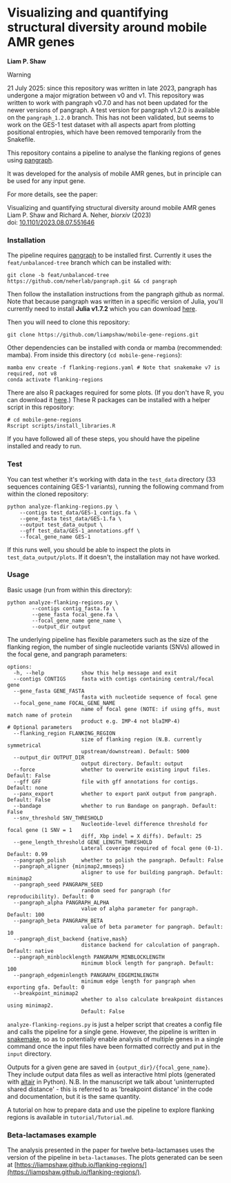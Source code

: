 # Visualizing and quantifying structural diversity around mobile AMR genes

__Liam P. Shaw__

> [!WARNING]
> 21 July 2025: since this repository was written in late 2023, pangraph has undergone a major migration between v0 and v1. This repository was written to    work with pangraph v0.7.0 and has not been updated for the newer versions of pangraph. A test version for pangraph v1.2.0 is available on the `pangraph_1.2.0` branch. This has not been validated, but seems to work on the GES-1 test dataset with all aspects apart from plotting positional entropies, which have     been removed temporarily from the Snakefile.

This repository contains a pipeline to analyse the flanking regions of genes using [pangraph](https://github.com/neherlab/pangraph). 

It was developed for the analysis of mobile AMR genes, but in principle can be used for any input gene. 

For more details, see the paper:

Visualizing and quantifying structural diversity around mobile AMR genes  
Liam P. Shaw and Richard A. Neher, *biorxiv* (2023)  
doi: [10.1101/2023.08.07.551646](https://doi.org/10.1101/2023.08.07.551646)

### Installation

The pipeline requires [pangraph](https://github.com/neherlab/pangraph) to be installed first. Currently it uses the `feat/unbalanced-tree` branch which can be installed with:

```
git clone -b feat/unbalanced-tree https://github.com/neherlab/pangraph.git && cd pangraph
```

Then follow the installation instructions from the pangraph github as normal. Note that because pangraph was written in a specific version of Julia, you'll currently need to install **Julia v1.7.2** which you can download [here](https://julialang.org/downloads/oldreleases/). 

Then you will need to clone this repository:

```
git clone https://github.com/liampshaw/mobile-gene-regions.git
``` 

Other dependencies can be installed with conda or mamba (recommended: mamba). From inside this directory (`cd mobile-gene-regions`):

```
mamba env create -f flanking-regions.yaml # Note that snakemake v7 is required, not v8
conda activate flanking-regions
```

There are also R packages required for some plots. (If you don't have R, you can download it [here](https://www.r-project.org/).) These R packages can be installed with a helper script in this repository:

```
# cd mobile-gene-regions
Rscript scripts/install_libraries.R
```

If you have followed all of these steps, you should have the pipeline installed and ready to run. 

### Test

You can test whether it's working with data in the `test_data` directory (33 sequences containing GES-1 variants), running the following command from within the cloned repository:

```
python analyze-flanking-regions.py \
	--contigs test_data/GES-1_contigs.fa \
	--gene_fasta test_data/GES-1.fa \ 
	--output test_data_output \
	--gff test_data/GES-1_annotations.gff \
	--focal_gene_name GES-1	
```

If this runs well, you should be able to inspect the plots in `test_data_output/plots`. If it doesn't, the installation may not have worked.   

### Usage

Basic usage (run from within this directory):

```
python analyze-flanking-regions.py \
        --contigs contig_fasta.fa \
        --gene_fasta focal_gene.fa \
        --focal_gene_name gene_name \
        --output_dir output
```

The underlying pipeline has flexible parameters such as the size of the flanking region, the number of single nucleotide variants (SNVs) allowed in the focal gene, and pangraph parameters:


```
options:
  -h, --help            show this help message and exit
  --contigs CONTIGS     fasta with contigs containing central/focal gene
  --gene_fasta GENE_FASTA
                        fasta with nucleotide sequence of focal gene
  --focal_gene_name FOCAL_GENE_NAME
                        name of focal gene (NOTE: if using gffs, must match name of protein
                        product e.g. IMP-4 not blaIMP-4)
# Optional parameters
  --flanking_region FLANKING_REGION
                        size of flanking region (N.B. currently symmetrical
                        upstream/downstream). Default: 5000
  --output_dir OUTPUT_DIR
                        output directory. Default: output
  --force               whether to overwrite existing input files. Default: False
  --gff GFF             file with gff annotations for contigs. Default: none
  --panx_export         whether to export panX output from pangraph. Default: False
  --bandage             whether to run Bandage on pangraph. Default: False
  --snv_threshold SNV_THRESHOLD
                        Nucleotide-level difference threshold for focal gene (1 SNV = 1
                        diff, Xbp indel = X diffs). Default: 25
  --gene_length_threshold GENE_LENGTH_THRESHOLD
                        Lateral coverage required of focal gene (0-1). Default: 0.99
  --pangraph_polish     whether to polish the pangraph. Default: False
  --pangraph_aligner {minimap2,mmseqs}
                        aligner to use for building pangraph. Default: minimap2
  --pangraph_seed PANGRAPH_SEED
                        random seed for pangraph (for reproducibility). Default: 0
  --pangraph_alpha PANGRAPH_ALPHA
                        value of alpha parameter for pangraph. Default: 100
  --pangraph_beta PANGRAPH_BETA
                        value of beta parameter for pangraph. Default: 10
  --pangraph_dist_backend {native,mash}
                        distance backend for calculation of pangraph. Default: native
  --pangraph_minblocklength PANGRAPH_MINBLOCKLENGTH
                        minimum block length for pangraph. Default: 100
  --pangraph_edgeminlength PANGRAPH_EDGEMINLENGTH
                        minimum edge length for pangraph when exporting gfa. Default: 0
  --breakpoint_minimap2
                        whether to also calculate breakpoint distances using minimap2.
                        Default: False                        
```

`analyze-flanking-regions.py` is just a helper script that creates a config file and calls the pipeline for a single gene. However, the pipeline is written in [snakemake](https://snakemake.readthedocs.io/en/stable/index.html), so as to potentially enable analysis of multiple genes in a single command once the input files have been formatted correctly and put in the `input` directory.

Outputs for a given gene are saved in `{output_dir}/{focal_gene_name}`. They include output data files as well as interactive html plots (generated with [altair](https://altair-viz.github.io/) in Python). N.B. In the manuscript we talk about 'uninterrupted shared distance' - this is referred to as 'breakpoint distance' in the code and documentation, but it is the same quantity.

A tutorial on how to prepare data and use the pipeline to explore flanking regions is available in `tutorial/Tutorial.md`. 

### Beta-lactamases example

The analysis presented in the paper for twelve beta-lactamases uses the version of the pipeline in `beta-lactamases`. The plots generated can be seen at [https://liampshaw.github.io/flanking-regions/](https://liampshaw.github.io/flanking-regions/).





